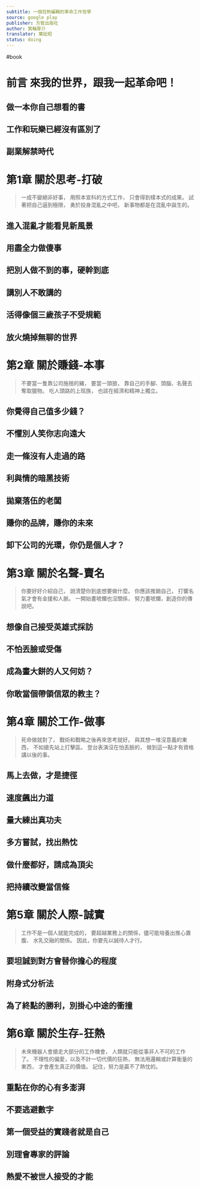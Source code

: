 ```yaml
---
subtitle: 一個狂熱編輯的革命工作哲學
source: google play
publisher: 方智出版社
author: 箕輪厚介
translator: 葉廷昭
status: doing
---
```

#book 

# 前言 來我的世界，跟我一起革命吧！

## 做一本你自己想看的書

## 工作和玩樂已經沒有區別了

## 副業解禁時代

# 第1章 關於思考-打破

> 一成不變絕非好事，
> 用照本宣科的方式工作，
> 只會得到樣本式的成果。
> 試著把自己逼到極限，
> 勇於投身混亂之中吧，
> 新事物都是在混亂中誕生的。

## 進入混亂才能看見新風景

## 用盡全力做傻事

## 把別人做不到的事，硬幹到底

## 講別人不敢講的

## 活得像個三歲孩子不受規範

## 放火燒掉無聊的世界

# 第2章 關於賺錢-本事

> 不要當一隻靠公司施捨的豬，
> 要當一頭狼，
> 靠自己的手腳、頭腦、名聲去奪取獵物。
> 吃人頭路的上班族，
> 也該在經濟和精神上獨立。

## 你覺得自己值多少錢？

## 不懼別人笑你志向遠大

## 走一條沒有人走過的路

## 利與情的暗黑技術

## 拋棄落伍的老闆

## 賺你的品牌，賺你的未來

## 卸下公司的光環，你仍是個人才？

# 第3章 關於名聲-賣名

> 你要好好介紹自己，
> 說清楚你到底想要做什麼。
> 你應該推銷自己，
> 打響名氣才會有金援和人脈。
> 一開始畫唬爛也沒關係，
> 努力畫唬爛，創造你的傳說吧。

## 想像自己接受英雄式採訪

## 不怕丟臉或受傷

## 成為畫大餅的人又何妨？

## 你敢當個帶領信眾的教主？

# 第4章 關於工作-做事

> 死命做就對了，
> 戰術和戰略之後再來思考就好。
> 與其想一堆沒意義的東西，
> 不如搶先站上打擊區。
> 登台表演沒在怕丟臉的，
> 做到這一點才有資格講以後的事。

## 馬上去做，才是捷徑

## 速度飆出力道

## 量大練出真功夫

## 多方嘗試，找出熱忱

## 做什麼都好，請成為頂尖

## 把持續改變當信條

# 第5章 關於人際-誠實

> 工作不是一個人就能完成的，
> 要超越業務上的關係，儘可能培養出推心置腹、
> 水乳交融的關係。
> 因此，你要先以誠待人才行。

## 要坦誠到對方會替你擔心的程度

## 附身式分析法

## 為了終點的勝利，別掛心中途的衝撞

# 第6章 關於生存-狂熱

> 未來機器人會搶走大部分的工作機會，
> 人類就只能從事非人不可的工作了。
> 不理性的偏愛，以及不計一切代價的狂熱，
> 無法用邏輯或計算衡量的東西，
> 才會產生真正的價值。
> 記住，努力是贏不了熱忱的。

## 重點在你的心有多澎湃

## 不要逃避數字

## 第一個受益的實踐者就是自己

## 別理會專家的評論

## 熱愛不被世人接受的才能

